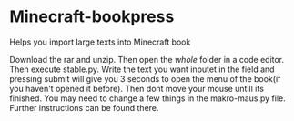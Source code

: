 # Minecraft-bookpress
Helps you import large texts into Minecraft book

Download the rar and unzip. Then open the *whole* folder in a code editor. Then execute stable.py. Write the text you want inputet in the field and pressing submit will give you 3 seconds to open the menu of the book(if you haven't opened it before). Then dont move your mouse untill its finished. You may need to change a few things in the makro-maus.py file. Further instructions can be found there. 
